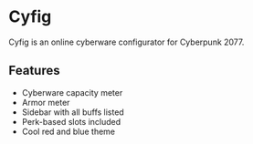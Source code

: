 # Cyfig
Cyfig is an online cyberware configurator for Cyberpunk 2077.

## Features
- Cyberware capacity meter
- Armor meter
- Sidebar with all buffs listed
- Perk-based slots included
- Cool red and blue theme

